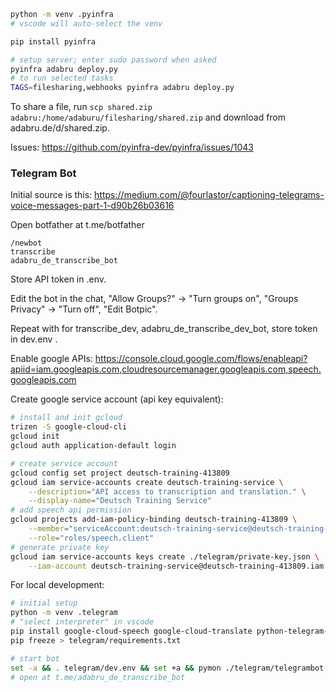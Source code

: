 ```bash
python -m venv .pyinfra
# vscode will auto-select the venv

pip install pyinfra

# setup server; enter sudo password when asked
pyinfra adabru deploy.py
# to run selected tasks
TAGS=filesharing,webhooks pyinfra adabru deploy.py
```

To share a file, run `scp shared.zip adabru:/home/adaburu/filesharing/shared.zip` and download from adabru.de/d/shared.zip.

Issues: https://github.com/pyinfra-dev/pyinfra/issues/1043

### Telegram Bot

Initial source is this: https://medium.com/@fourlastor/captioning-telegrams-voice-messages-part-1-d90b26b03616

Open botfather at t.me/botfather

```
/newbot
transcribe
adabru_de_transcribe_bot
```

Store API token in .env.

Edit the bot in the chat, "Allow Groups?" -> "Turn groups on", "Groups Privacy" -> "Turn off", "Edit Botpic".

Repeat with for transcribe_dev, adabru_de_transcribe_dev_bot, store token in dev.env .

Enable google APIs: https://console.cloud.google.com/flows/enableapi?apiid=iam.googleapis.com,cloudresourcemanager.googleapis.com,speech.googleapis.com

Create google service account (api key equivalent):

```bash
# install and init gcloud
trizen -S google-cloud-cli
gcloud init
gcloud auth application-default login

# create service account
gcloud config set project deutsch-training-413809
gcloud iam service-accounts create deutsch-training-service \
    --description="API access to transcription and translation." \
    --display-name="Deutsch Training Service"
# add speech api permission
gcloud projects add-iam-policy-binding deutsch-training-413809 \
    --member="serviceAccount:deutsch-training-service@deutsch-training-413809.iam.gserviceaccount.com" \
    --role="roles/speech.client"
# generate private key
gcloud iam service-accounts keys create ./telegram/private-key.json \
    --iam-account deutsch-training-service@deutsch-training-413809.iam.gserviceaccount.com
```

For local development:

```bash
# initial setup
python -m venv .telegram
# "select interpreter" in vscode
pip install google-cloud-speech google-cloud-translate python-telegram-bot
pip freeze > telegram/requirements.txt

# start bot
set -a && . telegram/dev.env && set +a && pymon ./telegram/telegrambot.py
# open at t.me/adabru_de_transcribe_bot
```
